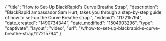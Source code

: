 {
    "title": "How to Set-Up BlackRapid's Curve Breathe Strap",
    "description": "BlackRapid ambassador Sam Hurt, takes you through a step-by-step guide of how to set-up the Curve Breathe strap.",
    "videoid": "117215794",
    "date_created": "1490734344",
    "date_modified": "1504903296",
    "type": "captivate",
    "layout": "video",
    "url": "\/v\/how-to-set-up-blackrapid-s-curve-breathe-strap\/117215794"
}